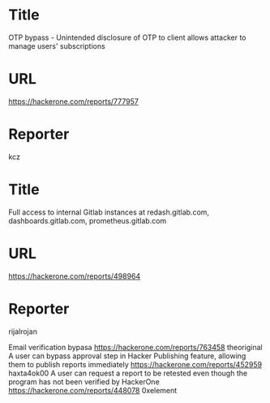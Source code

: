 # Title
OTP bypass - Unintended disclosure of OTP to client allows attacker to manage users' subscriptions
# URL 
https://hackerone.com/reports/777957
# Reporter 
kcz

# Title
Full access to internal Gitlab instances at redash.gitlab.com, dashboards.gitlab.com, prometheus.gitlab.com
# URL 
https://hackerone.com/reports/498964
# Reporter 
rijalrojan

Email verification bypasa
https://hackerone.com/reports/763458
theoriginal
A user can bypass approval step in Hacker Publishing feature, allowing them to publish reports immediately
https://hackerone.com/reports/452959
haxta4ok00
A user can request a report to be retested even though the program has not been verified by HackerOne
https://hackerone.com/reports/448078
0xelement
